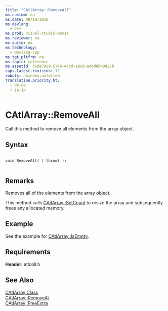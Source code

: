 ```yaml
---
title: "CAtlArray::RemoveAll"
ms.custom: na
ms.date: 09/19/2016
ms.devlang: 
  - C++
ms.prod: visual-studio-dev14
ms.reviewer: na
ms.suite: na
ms.technology: 
  - devlang-cpp
ms.tgt_pltfrm: na
ms.topic: reference
ms.assetid: c6de79c9-5748-4ccd-a0c8-e4bd8b48025b
caps.latest.revision: 12
robots: noindex,nofollow
translation.priority.ht: 
  - de-de
  - ja-jp
---
```

# CAtlArray::RemoveAll
Call this method to remove all elements from the array object.  
  
## Syntax  
  
```  
  
void RemoveAll( ) throw( );  
  
```  
  
## Remarks  
 Removes all of the elements from the array object.  
  
 This method calls [CAtlArray::SetCount](../vs140/CAtlArray--SetCount.md) to resize the array and subsequently frees any allocated memory.  
  
## Example  
 See the example for [CAtlArray::IsEmpty](../vs140/CAtlArray--IsEmpty.md).  
  
## Requirements  
 **Header:** atlcoll.h  
  
## See Also  
 [CAtlArray Class](../vs140/CAtlArray-Class.md)   
 [CAtlArray::RemoveAt](../vs140/CAtlArray--RemoveAt.md)   
 [CAtlArray::FreeExtra](../vs140/CAtlArray--FreeExtra.md)